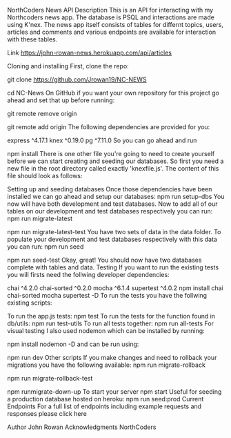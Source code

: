 NorthCoders News API
Description
This is an API for interacting with my Northcoders news app. The database is PSQL and interactions are made using K'nex. The news app itself consists of tables for differnt topics, users, articles and comments and various endpoints are available for interaction with these tables.

Link
https://john-rowan-news.herokuapp.com/api/articles

Cloning and installing
First, clone the repo:

git clone https://github.com/Jrowan19/NC-NEWS

cd NC-News
On GitHub if you want your own repository for this project go ahead and set that up before running:

git remote remove origin

git remote add origin <YOUR-GITHUB-URL>
The following dependencies are provided for you:

express ^4.17.1
knex ^0.19.0
pg ^7.11.0
So you can go ahead and run

npm install
There is one other file you're going to need to create yourself before we can start creating and seeding our databases. So first you need a new file in the root directory called exactly 'knexfile.js'. The content of this file should look as follows:

Setting up and seeding databases
Once those dependencies have been installed we can go ahead and setup our databases:
npm run setup-dbs
You now will have both development and test databases. Now to add all of our tables on our development and test databases respectively you can run:
npm run migrate-latest

npm run migrate-latest-test
You have two sets of data in the data folder. To populate your development and test databases respectively with this data you can run:
npm run seed

npm run seed-test
Okay, great! You should now have two databases complete with tables and data.
Testing
If you want to run the existing tests you will firsts need the follwing developer dependencies:

chai ^4.2.0
chai-sorted ^0.2.0
mocha ^6.1.4
supertest ^4.0.2
npm install chai chai-sorted mocha supertest -D
To run the tests you have the follwing existing scripts:

To run the app.js tests:
npm test
To run the tests for the function found in db/utils:
npm run test-utils
To run all tests together:
npm run all-tests
For visual testing I also used nodemon which can be installed by running:

npm install nodemon -D
and can be run using:

npm run dev
Other scripts
If you make changes and need to rollback your migrations you have the following available:
npm run migrate-rollback

npm run migrate-rollback-test

npm runmigrate-down-up
To start your server
npm start
Useful for seeding a production database hosted on heroku:
npm run seed:prod
Current Endpoints
For a full list of endpoints including example requests and responses please click here

Author
John Rowan
Acknowledgments
NorthCoders
